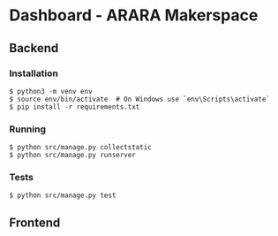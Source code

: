 # Dashboard - ARARA Makerspace

## Backend

### Installation

```
$ python3 -m venv env
$ source env/bin/activate  # On Windows use `env\Scripts\activate`
$ pip install -r requirements.txt
```

### Running

```
$ python src/manage.py collectstatic
$ python src/manage.py runserver
```

### Tests

```
$ python src/manage.py test
```

## Frontend
